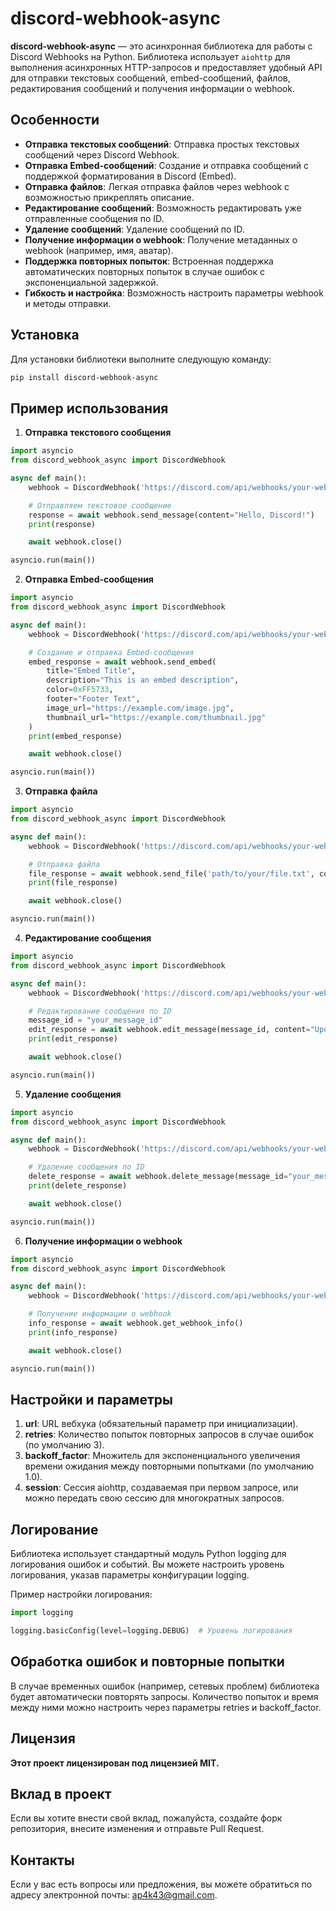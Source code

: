 # discord-webhook-async

**discord-webhook-async** — это асинхронная библиотека для работы с Discord Webhooks на Python. Библиотека использует `aiohttp` для выполнения асинхронных HTTP-запросов и предоставляет удобный API для отправки текстовых сообщений, embed-сообщений, файлов, редактирования сообщений и получения информации о webhook.

## Особенности

- **Отправка текстовых сообщений**: Отправка простых текстовых сообщений через Discord Webhook.
- **Отправка Embed-сообщений**: Создание и отправка сообщений с поддержкой форматирования в Discord (Embed).
- **Отправка файлов**: Легкая отправка файлов через webhook с возможностью прикреплять описание.
- **Редактирование сообщений**: Возможность редактировать уже отправленные сообщения по ID.
- **Удаление сообщений**: Удаление сообщений по ID.
- **Получение информации о webhook**: Получение метаданных о webhook (например, имя, аватар).
- **Поддержка повторных попыток**: Встроенная поддержка автоматических повторных попыток в случае ошибок с экспоненциальной задержкой.
- **Гибкость и настройка**: Возможность настроить параметры webhook и методы отправки.

## Установка

Для установки библиотеки выполните следующую команду:

```bash
pip install discord-webhook-async
```

## Пример использования
1. **Отправка текстового сообщения**
```python
import asyncio
from discord_webhook_async import DiscordWebhook

async def main():
    webhook = DiscordWebhook('https://discord.com/api/webhooks/your-webhook-url')

    # Отправляем текстовое сообщение
    response = await webhook.send_message(content="Hello, Discord!")
    print(response)

    await webhook.close()

asyncio.run(main())
```
2. **Отправка Embed-сообщения**
```python
import asyncio
from discord_webhook_async import DiscordWebhook

async def main():
    webhook = DiscordWebhook('https://discord.com/api/webhooks/your-webhook-url')

    # Создание и отправка Embed-сообщения
    embed_response = await webhook.send_embed(
        title="Embed Title", 
        description="This is an embed description", 
        color=0xFF5733, 
        footer="Footer Text",
        image_url="https://example.com/image.jpg",
        thumbnail_url="https://example.com/thumbnail.jpg"
    )
    print(embed_response)

    await webhook.close()

asyncio.run(main())
```
3. **Отправка файла**
```python
import asyncio
from discord_webhook_async import DiscordWebhook

async def main():
    webhook = DiscordWebhook('https://discord.com/api/webhooks/your-webhook-url')

    # Отправка файла
    file_response = await webhook.send_file('path/to/your/file.txt', content="Here is a file!")
    print(file_response)

    await webhook.close()

asyncio.run(main())
```
4. **Редактирование сообщения**
```python
import asyncio
from discord_webhook_async import DiscordWebhook

async def main():
    webhook = DiscordWebhook('https://discord.com/api/webhooks/your-webhook-url')

    # Редактирование сообщения по ID
    message_id = "your_message_id"
    edit_response = await webhook.edit_message(message_id, content="Updated content")
    print(edit_response)

    await webhook.close()

asyncio.run(main())
```
5. **Удаление сообщения**
```python
import asyncio
from discord_webhook_async import DiscordWebhook

async def main():
    webhook = DiscordWebhook('https://discord.com/api/webhooks/your-webhook-url')

    # Удаление сообщения по ID
    delete_response = await webhook.delete_message(message_id="your_message_id")
    print(delete_response)

    await webhook.close()

asyncio.run(main())
```
6. **Получение информации о webhook**
```python
import asyncio
from discord_webhook_async import DiscordWebhook

async def main():
    webhook = DiscordWebhook('https://discord.com/api/webhooks/your-webhook-url')

    # Получение информации о webhook
    info_response = await webhook.get_webhook_info()
    print(info_response)

    await webhook.close()

asyncio.run(main())
```
## Настройки и параметры
1) **url**: URL вебхука (обязательный параметр при инициализации).
2) **retries**: Количество попыток повторных запросов в случае ошибок (по умолчанию 3).
3) **backoff_factor**: Множитель для экспоненциального увеличения времени ожидания между повторными попытками (по умолчанию 1.0).
4) **session**: Сессия aiohttp, создаваемая при первом запросе, или можно передать свою сессию для многократных запросов.
## Логирование
Библиотека использует стандартный модуль Python logging для логирования ошибок и событий. Вы можете настроить уровень логирования, указав параметры конфигурации logging.

Пример настройки логирования:
```python
import logging

logging.basicConfig(level=logging.DEBUG)  # Уровень логирования
```
## Обработка ошибок и повторные попытки
В случае временных ошибок (например, сетевых проблем) библиотека будет автоматически повторять запросы.
Количество попыток и время между ними можно настроить через параметры retries и backoff_factor.
## Лицензия
**Этот проект лицензирован под лицензией MIT.**
## Вклад в проект
Если вы хотите внести свой вклад, пожалуйста, создайте форк репозитория, внесите изменения и отправьте Pull Request.
## Контакты
Если у вас есть вопросы или предложения, вы можете обратиться по адресу электронной почты: ap4k43@gmail.com.
